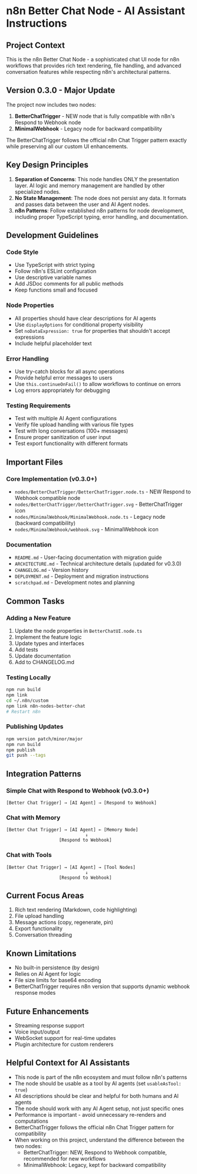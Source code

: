 # n8n Better Chat Node - AI Assistant Instructions

## Project Context
This is the n8n Better Chat Node - a sophisticated chat UI node for n8n workflows that provides rich text rendering, file handling, and advanced conversation features while respecting n8n's architectural patterns.

## Version 0.3.0 - Major Update
The project now includes two nodes:
1. **BetterChatTrigger** - NEW node that is fully compatible with n8n's Respond to Webhook node
2. **MinimalWebhook** - Legacy node for backward compatibility

The BetterChatTrigger follows the official n8n Chat Trigger pattern exactly while preserving all our custom UI enhancements.

## Key Design Principles
1. **Separation of Concerns**: This node handles ONLY the presentation layer. AI logic and memory management are handled by other specialized nodes.
2. **No State Management**: The node does not persist any data. It formats and passes data between the user and AI Agent nodes.
3. **n8n Patterns**: Follow established n8n patterns for node development, including proper TypeScript typing, error handling, and documentation.

## Development Guidelines

### Code Style
- Use TypeScript with strict typing
- Follow n8n's ESLint configuration
- Use descriptive variable names
- Add JSDoc comments for all public methods
- Keep functions small and focused

### Node Properties
- All properties should have clear descriptions for AI agents
- Use `displayOptions` for conditional property visibility
- Set `noDataExpression: true` for properties that shouldn't accept expressions
- Include helpful placeholder text

### Error Handling
- Use try-catch blocks for all async operations
- Provide helpful error messages to users
- Use `this.continueOnFail()` to allow workflows to continue on errors
- Log errors appropriately for debugging

### Testing Requirements
- Test with multiple AI Agent configurations
- Verify file upload handling with various file types
- Test with long conversations (100+ messages)
- Ensure proper sanitization of user input
- Test export functionality with different formats

## Important Files

### Core Implementation (v0.3.0+)
- `nodes/BetterChatTrigger/BetterChatTrigger.node.ts` - NEW Respond to Webhook compatible node
- `nodes/BetterChatTrigger/betterChatTrigger.svg` - BetterChatTrigger icon
- `nodes/MinimalWebhook/MinimalWebhook.node.ts` - Legacy node (backward compatibility)
- `nodes/MinimalWebhook/webhook.svg` - MinimalWebhook icon

### Documentation
- `README.md` - User-facing documentation with migration guide
- `ARCHITECTURE.md` - Technical architecture details (updated for v0.3.0)
- `CHANGELOG.md` - Version history
- `DEPLOYMENT.md` - Deployment and migration instructions
- `scratchpad.md` - Development notes and planning

## Common Tasks

### Adding a New Feature
1. Update the node properties in `BetterChatUI.node.ts`
2. Implement the feature logic
3. Update types and interfaces
4. Add tests
5. Update documentation
6. Add to CHANGELOG.md

### Testing Locally
```bash
npm run build
npm link
cd ~/.n8n/custom
npm link n8n-nodes-better-chat
# Restart n8n
```

### Publishing Updates
```bash
npm version patch/minor/major
npm run build
npm publish
git push --tags
```

## Integration Patterns

### Simple Chat with Respond to Webhook (v0.3.0+)
```
[Better Chat Trigger] → [AI Agent] → [Respond to Webhook]
```

### Chat with Memory
```
[Better Chat Trigger] → [AI Agent] ← [Memory Node]
                              ↓
                    [Respond to Webhook]
```

### Chat with Tools
```
[Better Chat Trigger] → [AI Agent] → [Tool Nodes]
                              ↓
                    [Respond to Webhook]
```

## Current Focus Areas
1. Rich text rendering (Markdown, code highlighting)
2. File upload handling
3. Message actions (copy, regenerate, pin)
4. Export functionality
5. Conversation threading

## Known Limitations
- No built-in persistence (by design)
- Relies on AI Agent for logic
- File size limits for base64 encoding
- BetterChatTrigger requires n8n version that supports dynamic webhook response modes

## Future Enhancements
- Streaming response support
- Voice input/output
- WebSocket support for real-time updates
- Plugin architecture for custom renderers

## Helpful Context for AI Assistants
- This node is part of the n8n ecosystem and must follow n8n's patterns
- The node should be usable as a tool by AI agents (set `usableAsTool: true`)
- All descriptions should be clear and helpful for both humans and AI agents
- The node should work with any AI Agent setup, not just specific ones
- Performance is important - avoid unnecessary re-renders and computations
- BetterChatTrigger follows the official n8n Chat Trigger pattern for compatibility
- When working on this project, understand the difference between the two nodes:
  - BetterChatTrigger: NEW, Respond to Webhook compatible, recommended for new workflows
  - MinimalWebhook: Legacy, kept for backward compatibility